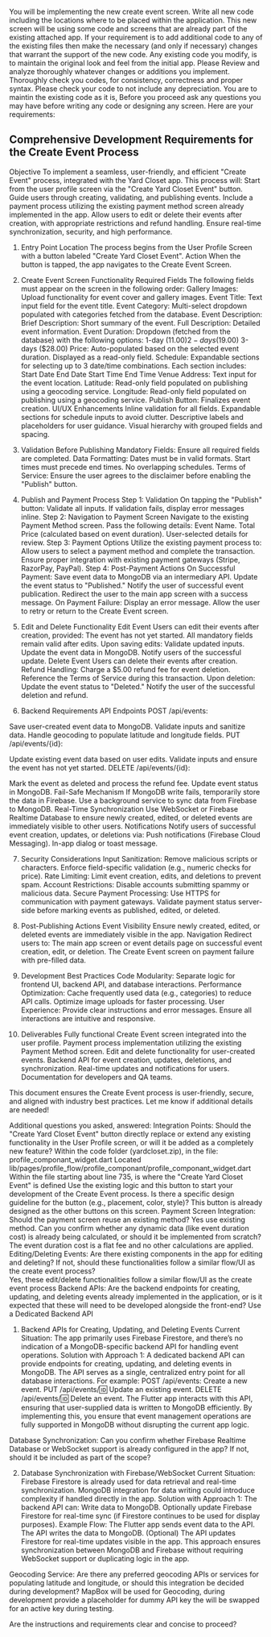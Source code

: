 You will be implementing the new create event screen.  Write all new code including the locations where to be  placed within the application.  This new screen will be using some code and screens that are already part of the existing attached app.  If your requirement is to add additional code to any of the existing files then make the necessary (and only if necessary) changes that warrant the support of the new code.  Any existing code you modify, is to maintain the original look and feel from the initial app.  Please Review and analyze thoroughly whatever changes or additions you implement.  Thoroughly check you codes, for consistency, correctness and proper syntax.  Please check your code to not include any depreciation.   You are to maintin the existing code as it is, Before you proceed ask any questions you may have before writing any code or designing any screen.
Here are your requirements:

## Comprehensive Development Requirements for the Create Event Process

Objective
To implement a seamless, user-friendly, and efficient "Create Event" process, integrated with the Yard Closet app. This process will:
Start from the user profile screen via the "Create Yard Closet Event" button.
Guide users through creating, validating, and publishing events.
Include a payment process utilizing the existing payment method screen already implemented in the app.
Allow users to edit or delete their events after creation, with appropriate restrictions and refund handling.
Ensure real-time synchronization, security, and high performance.

1. Entry Point
Location
The process begins from the User Profile Screen with a button labeled "Create Yard Closet Event".
Action
When the button is tapped, the app navigates to the Create Event Screen.

2. Create Event Screen Functionality
Required Fields
The following fields must appear on the screen in the following order:
Gallery Images: Upload functionality for event cover and gallery images.
Event Title: Text input field for the event title.
Event Category: Multi-select dropdown populated with categories fetched from the database.
Event Description:
Brief Description: Short summary of the event.
Full Description: Detailed event information.
Event Duration: Dropdown (fetched from the database) with the following options:
1-day ($11.00)
2-days ($19.00)
3-days ($28.00)
Price:
Auto-populated based on the selected event duration.
Displayed as a read-only field.
Schedule:
Expandable sections for selecting up to 3 date/time combinations.
Each section includes:
Start Date
End Date
Start Time
End Time
Venue Address: Text input for the event location.
Latitude:
Read-only field populated on publishing using a geocoding service.
Longitude:
Read-only field populated on publishing using a geocoding service.
Publish Button: Finalizes event creation.
UI/UX Enhancements
Inline validation for all fields.
Expandable sections for schedule inputs to avoid clutter.
Descriptive labels and placeholders for user guidance.
Visual hierarchy with grouped fields and spacing.

3. Validation
Before Publishing
Mandatory Fields: Ensure all required fields are completed.
Data Formatting:
Dates must be in valid formats.
Start times must precede end times.
No overlapping schedules.
Terms of Service: Ensure the user agrees to the disclaimer before enabling the "Publish" button.

4. Publish and Payment Process
Step 1: Validation
On tapping the "Publish" button:
Validate all inputs.
If validation fails, display error messages inline.
Step 2: Navigation to Payment Screen
Navigate to the existing Payment Method screen.
Pass the following details:
Event Name.
Total Price (calculated based on event duration).
User-selected details for review.
Step 3: Payment Options
Utilize the existing payment process to:
Allow users to select a payment method and complete the transaction.
Ensure proper integration with existing payment gateways (Stripe, RazorPay, PayPal).
Step 4: Post-Payment Actions
On Successful Payment:
Save event data to MongoDB via an intermediary API.
Update the event status to "Published."
Notify the user of successful event publication.
Redirect the user to the main app screen with a success message.
On Payment Failure:
Display an error message.
Allow the user to retry or return to the Create Event screen.

5. Edit and Delete Functionality
Edit Event
Users can edit their events after creation, provided:
The event has not yet started.
All mandatory fields remain valid after edits.
Upon saving edits:
Validate updated inputs.
Update the event data in MongoDB.
Notify users of the successful update.
Delete Event
Users can delete their events after creation.
Refund Handling:
Charge a $5.00 refund fee for event deletion.
Reference the Terms of Service during this transaction.
Upon deletion:
Update the event status to "Deleted."
Notify the user of the successful deletion and refund.

6. Backend Requirements
API Endpoints
POST /api/events:


Save user-created event data to MongoDB.
Validate inputs and sanitize data.
Handle geocoding to populate latitude and longitude fields.
PUT /api/events/{id}:


Update existing event data based on user edits.
Validate inputs and ensure the event has not yet started.
DELETE /api/events/{id}:


Mark the event as deleted and process the refund fee.
Update event status in MongoDB.
Fail-Safe Mechanism
If MongoDB write fails, temporarily store the data in Firebase.
Use a background service to sync data from Firebase to MongoDB.
Real-Time Synchronization
Use WebSocket or Firebase Realtime Database to ensure newly created, edited, or deleted events are immediately visible to other users.
Notifications
Notify users of successful event creation, updates, or deletions via:
Push notifications (Firebase Cloud Messaging).
In-app dialog or toast message.

7. Security Considerations
Input Sanitization:
Remove malicious scripts or characters.
Enforce field-specific validation (e.g., numeric checks for price).
Rate Limiting:
Limit event creation, edits, and deletions to prevent spam.
Account Restrictions:
Disable accounts submitting spammy or malicious data.
Secure Payment Processing:
Use HTTPS for communication with payment gateways.
Validate payment status server-side before marking events as published, edited, or deleted.

8. Post-Publishing Actions
Event Visibility
Ensure newly created, edited, or deleted events are immediately visible in the app.
Navigation
Redirect users to:
The main app screen or event details page on successful event creation, edit, or deletion.
The Create Event screen on payment failure with pre-filled data.

9. Development Best Practices
Code Modularity:
Separate logic for frontend UI, backend API, and database interactions.
Performance Optimization:
Cache frequently used data (e.g., categories) to reduce API calls.
Optimize image uploads for faster processing.
User Experience:
Provide clear instructions and error messages.
Ensure all interactions are intuitive and responsive.

10. Deliverables
Fully functional Create Event screen integrated into the user profile.
Payment process implementation utilizing the existing Payment Method screen.
Edit and delete functionality for user-created events.
Backend API for event creation, updates, deletions, and synchronization.
Real-time updates and notifications for users.
Documentation for developers and QA teams.

This document ensures the Create Event process is user-friendly, secure, and aligned with industry best practices. Let me know if additional details are needed!

Additional questions you asked, answered:
Integration Points:
Should the "Create Yard Closet Event" button directly replace or extend any existing functionality in the User Profile screen, or will it be added as a completely new feature?
Within the code folder (yardcloset.zip), in the file: profile_componant_widget.dart
Located lib/pages/profile_flow/profile_componant/profile_componant_widget.dart
Within the file starting about line 735, is where the  "Create Yard Closet Event" is defined
Use the existing logic and this button to start your development of the Create Event process. 
Is there a specific design guideline for the button (e.g., placement, color, style)?
This button is already designed as the other buttons on this screen.
Payment Screen Integration:
Should the payment screen reuse an existing method? Yes use existing method.  Can you confirm whether any dynamic data (like event duration cost) is already being calculated, or should it be implemented from scratch? 
 The event duration cost is a flat fee and no other calculations are applied.
Editing/Deleting Events:
Are there existing components in the app for editing and deleting? If not, should these functionalities follow a similar flow/UI as the create event process?  
Yes, these edit/delete functionalities follow a similar flow/UI as the create event process
Backend APIs:
Are the backend endpoints for creating, updating, and deleting events already implemented in the application, or is it expected that these will need to be developed alongside the front-end? Use a Dedicated Backend API 
1. Backend APIs for Creating, Updating, and Deleting Events
Current Situation:
The app primarily uses Firebase Firestore, and there’s no indication of a MongoDB-specific backend API for handling event operations.
Solution with Approach 1:
A dedicated backend API can provide endpoints for creating, updating, and deleting events in MongoDB.
The API serves as a single, centralized entry point for all database interactions. For example:
POST /api/events: Create a new event.
PUT /api/events/:id: Update an existing event.
DELETE /api/events/:id: Delete an event.
The Flutter app interacts with this API, ensuring that user-supplied data is written to MongoDB efficiently.
By implementing this, you ensure that event management operations are fully supported in MongoDB without disrupting the current app logic.


Database Synchronization:
Can you confirm whether Firebase Realtime Database or WebSocket support is already configured in the app? If not, should it be included as part of the scope?

2. Database Synchronization with Firebase/WebSocket
Current Situation:
Firebase Firestore is already used for data retrieval and real-time synchronization.
MongoDB integration for data writing could introduce complexity if handled directly in the app.
Solution with Approach 1:
The backend API can:
Write data to MongoDB.
Optionally update Firebase Firestore for real-time sync (if Firestore continues to be used for display purposes).
Example Flow:
The Flutter app sends event data to the API.
The API writes the data to MongoDB.
(Optional) The API updates Firestore for real-time updates visible in the app.
This approach ensures synchronization between MongoDB and Firebase without requiring WebSocket support or duplicating logic in the app.


Geocoding Service:
Are there any preferred geocoding APIs or services for populating latitude and longitude, or should this integration be decided during development?
MapBox will be used for Geocoding, during development provide a placeholder for dummy API key the will be swapped for an active key during testing.

Are the instructions and requirements clear and concise to proceed?
